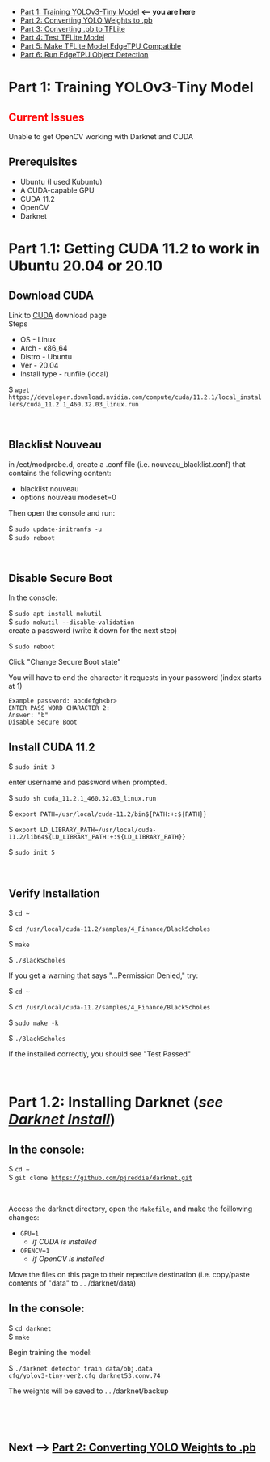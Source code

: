 * [Part 1: Training YOLOv3-Tiny Model](https://github.com/jeremycperez/Senior-Design-F20-W21/tree/master/Main/Image%20Processing/Training/(1)%20darknet%20(by%20pjreddie)) **<-- you are here**<br>
* [Part 2: Converting YOLO Weights to .pb](https://github.com/jeremycperez/Senior-Design-F20-W21/tree/master/Main/Image%20Processing/Training/(2)%20YOLOv3-Tiny%20to%20.pb)<br>
* [Part 3: Converting .pb to TFLite](https://github.com/jeremycperez/Senior-Design-F20-W21/tree/master/Main/Image%20Processing/Training/(3)%20.pb%20to%20TFLite)<br>
* [Part 4: Test TFLite Model](https://github.com/jeremycperez/Senior-Design-F20-W21/tree/master/Main/Image%20Processing/Training/(4)%20Test%20TFLite%20Model)<br>
* [Part 5: Make TFLite Model EdgeTPU Compatible](https://github.com/jeremycperez/Senior-Design-F20-W21/tree/master/Main/Image%20Processing/Training/(5)%20Compile%20on%20EdgeTPU)<br>
* [Part 6: Run EdgeTPU Object Detection](https://github.com/jeremycperez/Senior-Design-F20-W21/tree/master/Main/Image%20Processing/Training/(6)%20Test%20Edge-compatible%20TFlite%20Model)<br>


# Part 1: Training YOLOv3-Tiny Model
## **<span style="color:red">Current Issues</span>**
Unable to get OpenCV working with Darknet and CUDA

## Prerequisites
* Ubuntu (I used Kubuntu)
* A CUDA-capable GPU
* CUDA 11.2
* OpenCV
* Darknet
# Part 1.1: Getting CUDA 11.2 to work in Ubuntu 20.04 or 20.10
## Download CUDA
  Link to [CUDA](https://developer.nvidia.com/cuda-downloads) download page<br>
  Steps
* OS - Linux
* Arch - x86_64
* Distro - Ubuntu
* Ver - 20.04
* Install type - runfile (local)<br>
<p>$ <code>wget https://developer.download.nvidia.com/compute/cuda/11.2.1/local_installers/cuda_11.2.1_460.32.03_linux.run</code>

<p><br>

## Blacklist Nouveau
in /ect/modprobe.d, create a .conf file (i.e. nouveau_blacklist.conf) that contains the following content:
* blacklist nouveau
* options nouveau modeset=0
<p>Then open the console and run:<br>
<p>$ <code>sudo update-initramfs -u</code><br>
$ <code>sudo reboot</code>

<p><br>

## Disable Secure Boot
In the console:
<p>$ <code>sudo apt install mokutil</code><br>
$ <code>sudo mokutil --disable-validation</code><br>
create a password (write it down for the next step)<br>
<p>$ <code>sudo reboot</code><br>
<p>Click "Change Secure Boot state"<br>
<p>You will have to end the character it requests in your password (index starts at 1)<br>

    Example password: abcdefgh<br>
    ENTER PASS WORD CHARACTER 2: 
    Answer: "b"      
    Disable Secure Boot



## Install CUDA 11.2
<p>$ <code>sudo init 3</code>
<p>enter username and password when prompted. 
<p>$ <code>sudo sh cuda_11.2.1_460.32.03_linux.run</code>
<p>$ <code>export PATH=/usr/local/cuda-11.2/bin${PATH:+:${PATH}}</code>
<p>$ <code>export LD_LIBRARY_PATH=/usr/local/cuda-11.2/lib64${LD_LIBRARY_PATH:+:${LD_LIBRARY_PATH}}</code>
<p>$ <code>sudo init 5</code>

<p><br>

## Verify Installation
<p>$ <code>cd ~</code>
<p>$ <code>cd /usr/local/cuda-11.2/samples/4_Finance/BlackScholes</code>
<p>$ <code>make</code>
<p>$ <code>./BlackScholes</code>
<p>If you get a warning that says "...Permission Denied," try:
<p>$ <code>cd ~</code>
<p>$ <code>cd /usr/local/cuda-11.2/samples/4_Finance/BlackScholes</code>
<p>$ <code>sudo make -k</code>
<p>$ <code>./BlackScholes</code>
<p>If the installed correctly, you should see "Test Passed"

<p><br>

# Part 1.2: Installing Darknet (*see [Darknet Install](https://pjreddie.com/darknet/install/)*)

## In the console:
$ <code>cd ~</code><br>
$ <code>git clone https://github.com/pjreddie/darknet.git</code><br>

<p><br>

Access the darknet directory, open the <code>Makefile</code>, and make the foillowing changes:
* <code>GPU=1</code><br>
  * *if CUDA is installed*
* <code>OPENCV=1</code><br>
  * *if OpenCV is installed*

Move the files on this page to their repective destination (i.e. copy/paste contents of "data" to . . /darknet/data)
## In the console:
$ <code>cd darknet</code><br>
$ <code>make</code><br>

<p>Begin training the model:<br>

$ <code>./darknet detector train data/obj.data cfg/yolov3-tiny-ver2.cfg darknet53.conv.74</code><br>

The weights will be saved to . . /darknet/backup

<p><br>
<p><br>

## **Next -->** [Part 2: Converting YOLO Weights to .pb](https://github.com/jeremycperez/Senior-Design-F20-W21/tree/master/Main/Image%20Processing/Training/(2)%20YOLOv3-Tiny%20to%20.pb)<br>
